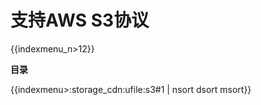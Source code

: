 # 支持AWS S3协议

{{indexmenu_n>12}}

**目录**

{{indexmenu>:storage_cdn:ufile:s3#1 | nsort dsort msort}}
